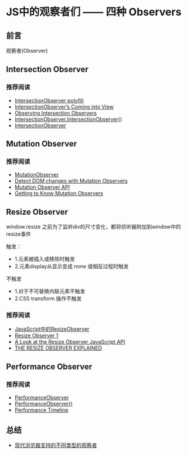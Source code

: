 # JS中的观察者们 —— 四种 Observers

## 前言
观察者(Observer)

## Intersection Observer

<Observers-IntersectionObserver/>

### 推荐阅读
- [IntersectionObserver polyfill](https://github.com/w3c/IntersectionObserver/tree/master/polyfill)
- [IntersectionObserver’s Coming into View](https://developers.google.com/web/updates/2016/04/intersectionobserver)
- [Observing Intersection Observers](https://davidwalsh.name/intersection-observers)
- [IntersectionObserver.IntersectionObserver()](https://developer.mozilla.org/en-US/docs/Web/API/IntersectionObserver/IntersectionObserver)
- [IntersectionObserver](https://developer.mozilla.org/en-US/docs/Web/API/IntersectionObserver)

## Mutation Observer

<Observers-MutationObserver/>


### 推荐阅读
- [MutationObserver](https://developer.mozilla.org/en-US/docs/Web/API/MutationObserver)
- [Detect DOM changes with Mutation Observers](https://developers.google.com/web/updates/2012/02/Detect-DOM-changes-with-Mutation-Observers)
- [Mutation Observer API](http://javascript.ruanyifeng.com/dom/mutationobserver.html)
- [Getting to Know Mutation Observers](https://dev.opera.com/articles/mutation-observers-tutorial/)

## Resize Observer
window.resize
之前为了监听div的尺寸变化，都将侦听器附加到window中的resize事件

触发：
- 1.元素被插入或移除时触发
- 2.元素display从显示变成 none 或相反过程时触发

不触发
- 1.对于不可替换内联元素不触发
- 2.CSS transform 操作不触发

<Observers-ResizeObserver/>

### 推荐阅读
- [JavaScript中的ResizeObserver](https://www.w3cplus.com/javascript/ResizeObserver-api.html)
- [Resize Observer 1](https://wicg.github.io/ResizeObserver/)
- [A Look at the Resize Observer JavaScript API](https://alligator.io/js/resize-observer/)
- [THE RESIZE OBSERVER EXPLAINED](https://pawelgrzybek.com/the-resize-observer-explained/)


## Performance Observer

<Observers-PerformanceObserver/>

### 推荐阅读
- [PerformanceObserver](https://developer.mozilla.org/en-US/docs/Web/API/PerformanceObserver)
- [PerformanceObserver()](https://developer.mozilla.org/en-US/docs/Web/API/PerformanceObserver/PerformanceObserver)
- [Performance Timeline](https://developer.mozilla.org/en-US/docs/Web/API/Performance_Timeline)



## 总结
- [现代浏览器支持的不同类型的观察者](https://www.w3cplus.com/javascript/different-types-of-observers-supported-by-modern-browsers.html)

